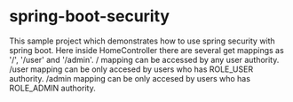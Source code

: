 # spring-boot-security
This sample project which demonstrates how to use spring security with spring boot.
Here inside HomeController there are several get mappings  as '/', '/user' and '/admin'.
/  mapping can be accessed by any user authority.
/user mapping can be only accesed by users who has ROLE_USER authority. 
/admin mapping can be only accesed by users who has ROLE_ADMIN authority. 
